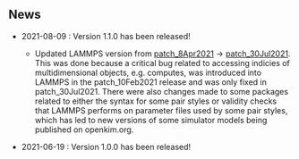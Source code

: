 ## News

- 2021-08-09 : Version 1.1.0 has been released!
  - Updated LAMMPS version from [patch_8Apr2021](https://github.com/lammps/lammps/releases/tag/patch_8Apr2021) -> [patch_30Jul2021](https://github.com/lammps/lammps/releases/tag/patch_30Jul2021).  This was done because a critical bug related to accessing indicies of multidimensional objects, e.g. computes, was introduced into LAMMPS in the patch_10Feb2021 release and was only fixed in patch_30Jul2021.  There were also changes made to some packages related to either the syntax for some pair styles or validity checks that LAMMPS performs on parameter files used by some pair styles, which has led to new versions of some simulator models being published on openkim.org.

- 2021-06-19 : Version 1.0.0 has been released!
